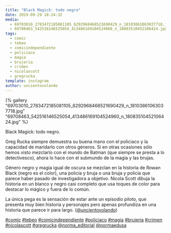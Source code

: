 ```yaml
---
title: "Black Magick: todo negro"
date: 2019-09-29 18:24:32
media: 
  - 69703010_2783472185081105_6292968468521690429_n_18103861063037718.jpg
  - 69708463_542516146525054_413486169104524960_n_18083510452106424.jpg
tags: 
  - comic
  - tebeo
  - comicindependiente
  - policiaco
  - magia
  - brujeria
  - crimen
  - nicolascott
  - gregrucka
template: instagram
author: uncientovolando
---
```


{% gallery "69703010_2783472185081105_6292968468521690429_n_18103861063037718.jpg" "69708463_542516146525054_413486169104524960_n_18083510452106424.jpg" %}

Black Magick: todo negro.

Greg Rucka siempre demuestra su buena mano con el policiaco y la capacidad de maridarlo con otros géneros. Si en otras ocasiones sólo hemos visto mezclarlo con el mundo de Batman (que siempre se presta a lo detectivesco), ahora lo hace con el submundo de la magia y las brujas.

Género negro y magia igual de oscura se mezclan en la historia de Rowan Black (negro es el color), una policía y bruja o una bruja y policía que parece haber pasado de investigadora a objetivo.
Nicola Scott dibuja la historia en un blanco y negro casi completo que usa toques de color para destacar lo mágico y fuera de lo común.

La única pega es la sensación de estar ante un episodio piloto, que presenta muy bien historia y personajes pero apenas profundiza en una historia que parece ir para largo. ([@uncientovolando](https://instagram.com/uncientovolando))

[#comic](/tags/comic) [#tebeo](/tags/tebeo) [#comicindependiente](/tags/comicindependiente) [#policiaco](/tags/policiaco) [#magia](/tags/magia) [#brujeria](/tags/brujeria) [#crimen](/tags/crimen) [#nicolascott](/tags/nicolascott) [#gregrucka](/tags/gregrucka) [@norma_editorial](https://instagram.com/norma_editorial) [@normaedusa](https://instagram.com/normaedusa)
